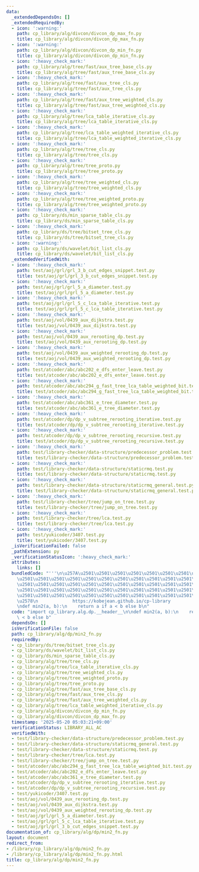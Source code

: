```yaml
---
data:
  _extendedDependsOn: []
  _extendedRequiredBy:
  - icon: ':warning:'
    path: cp_library/alg/divcon/divcon_dp_max_fn.py
    title: cp_library/alg/divcon/divcon_dp_max_fn.py
  - icon: ':warning:'
    path: cp_library/alg/divcon/divcon_dp_min_fn.py
    title: cp_library/alg/divcon/divcon_dp_min_fn.py
  - icon: ':heavy_check_mark:'
    path: cp_library/alg/tree/fast/aux_tree_base_cls.py
    title: cp_library/alg/tree/fast/aux_tree_base_cls.py
  - icon: ':heavy_check_mark:'
    path: cp_library/alg/tree/fast/aux_tree_cls.py
    title: cp_library/alg/tree/fast/aux_tree_cls.py
  - icon: ':heavy_check_mark:'
    path: cp_library/alg/tree/fast/aux_tree_weighted_cls.py
    title: cp_library/alg/tree/fast/aux_tree_weighted_cls.py
  - icon: ':heavy_check_mark:'
    path: cp_library/alg/tree/lca_table_iterative_cls.py
    title: cp_library/alg/tree/lca_table_iterative_cls.py
  - icon: ':heavy_check_mark:'
    path: cp_library/alg/tree/lca_table_weighted_iterative_cls.py
    title: cp_library/alg/tree/lca_table_weighted_iterative_cls.py
  - icon: ':heavy_check_mark:'
    path: cp_library/alg/tree/tree_cls.py
    title: cp_library/alg/tree/tree_cls.py
  - icon: ':heavy_check_mark:'
    path: cp_library/alg/tree/tree_proto.py
    title: cp_library/alg/tree/tree_proto.py
  - icon: ':heavy_check_mark:'
    path: cp_library/alg/tree/tree_weighted_cls.py
    title: cp_library/alg/tree/tree_weighted_cls.py
  - icon: ':heavy_check_mark:'
    path: cp_library/alg/tree/tree_weighted_proto.py
    title: cp_library/alg/tree/tree_weighted_proto.py
  - icon: ':heavy_check_mark:'
    path: cp_library/ds/min_sparse_table_cls.py
    title: cp_library/ds/min_sparse_table_cls.py
  - icon: ':heavy_check_mark:'
    path: cp_library/ds/tree/bitset_tree_cls.py
    title: cp_library/ds/tree/bitset_tree_cls.py
  - icon: ':warning:'
    path: cp_library/ds/wavelet/bit_list_cls.py
    title: cp_library/ds/wavelet/bit_list_cls.py
  _extendedVerifiedWith:
  - icon: ':heavy_check_mark:'
    path: test/aoj/grl/grl_3_b_cut_edges_snippet.test.py
    title: test/aoj/grl/grl_3_b_cut_edges_snippet.test.py
  - icon: ':heavy_check_mark:'
    path: test/aoj/grl/grl_5_a_diameter.test.py
    title: test/aoj/grl/grl_5_a_diameter.test.py
  - icon: ':heavy_check_mark:'
    path: test/aoj/grl/grl_5_c_lca_table_iterative.test.py
    title: test/aoj/grl/grl_5_c_lca_table_iterative.test.py
  - icon: ':heavy_check_mark:'
    path: test/aoj/vol/0439_aux_dijkstra.test.py
    title: test/aoj/vol/0439_aux_dijkstra.test.py
  - icon: ':heavy_check_mark:'
    path: test/aoj/vol/0439_aux_rerooting_dp.test.py
    title: test/aoj/vol/0439_aux_rerooting_dp.test.py
  - icon: ':heavy_check_mark:'
    path: test/aoj/vol/0439_aux_weighted_rerooting_dp.test.py
    title: test/aoj/vol/0439_aux_weighted_rerooting_dp.test.py
  - icon: ':heavy_check_mark:'
    path: test/atcoder/abc/abc202_e_dfs_enter_leave.test.py
    title: test/atcoder/abc/abc202_e_dfs_enter_leave.test.py
  - icon: ':heavy_check_mark:'
    path: test/atcoder/abc/abc294_g_fast_tree_lca_table_weighted_bit.test.py
    title: test/atcoder/abc/abc294_g_fast_tree_lca_table_weighted_bit.test.py
  - icon: ':heavy_check_mark:'
    path: test/atcoder/abc/abc361_e_tree_diameter.test.py
    title: test/atcoder/abc/abc361_e_tree_diameter.test.py
  - icon: ':heavy_check_mark:'
    path: test/atcoder/dp/dp_v_subtree_rerooting_iterative.test.py
    title: test/atcoder/dp/dp_v_subtree_rerooting_iterative.test.py
  - icon: ':heavy_check_mark:'
    path: test/atcoder/dp/dp_v_subtree_rerooting_recursive.test.py
    title: test/atcoder/dp/dp_v_subtree_rerooting_recursive.test.py
  - icon: ':heavy_check_mark:'
    path: test/library-checker/data-structure/predecessor_problem.test.py
    title: test/library-checker/data-structure/predecessor_problem.test.py
  - icon: ':heavy_check_mark:'
    path: test/library-checker/data-structure/staticrmq.test.py
    title: test/library-checker/data-structure/staticrmq.test.py
  - icon: ':heavy_check_mark:'
    path: test/library-checker/data-structure/staticrmq_general.test.py
    title: test/library-checker/data-structure/staticrmq_general.test.py
  - icon: ':heavy_check_mark:'
    path: test/library-checker/tree/jump_on_tree.test.py
    title: test/library-checker/tree/jump_on_tree.test.py
  - icon: ':heavy_check_mark:'
    path: test/library-checker/tree/lca.test.py
    title: test/library-checker/tree/lca.test.py
  - icon: ':heavy_check_mark:'
    path: test/yukicoder/3407.test.py
    title: test/yukicoder/3407.test.py
  _isVerificationFailed: false
  _pathExtension: py
  _verificationStatusIcon: ':heavy_check_mark:'
  attributes:
    links: []
  bundledCode: "'''\n\u257A\u2501\u2501\u2501\u2501\u2501\u2501\u2501\u2501\u2501\u2501\
    \u2501\u2501\u2501\u2501\u2501\u2501\u2501\u2501\u2501\u2501\u2501\u2501\u2501\
    \u2501\u2501\u2501\u2501\u2501\u2501\u2501\u2501\u2501\u2501\u2501\u2501\u2501\
    \u2501\u2501\u2501\u2501\u2501\u2501\u2501\u2501\u2501\u2501\u2501\u2501\u2501\
    \u2501\u2501\u2501\u2501\u2501\u2501\u2501\u2501\u2501\u2501\u2501\u2501\u2501\
    \u2578\n             https://kobejean.github.io/cp-library               \n'''\n\
    \ndef min2(a, b):\n    return a if a < b else b\n"
  code: "import cp_library.alg.dp.__header__\n\ndef min2(a, b):\n    return a if a\
    \ < b else b"
  dependsOn: []
  isVerificationFile: false
  path: cp_library/alg/dp/min2_fn.py
  requiredBy:
  - cp_library/ds/tree/bitset_tree_cls.py
  - cp_library/ds/wavelet/bit_list_cls.py
  - cp_library/ds/min_sparse_table_cls.py
  - cp_library/alg/tree/tree_cls.py
  - cp_library/alg/tree/lca_table_iterative_cls.py
  - cp_library/alg/tree/tree_weighted_cls.py
  - cp_library/alg/tree/tree_weighted_proto.py
  - cp_library/alg/tree/tree_proto.py
  - cp_library/alg/tree/fast/aux_tree_base_cls.py
  - cp_library/alg/tree/fast/aux_tree_cls.py
  - cp_library/alg/tree/fast/aux_tree_weighted_cls.py
  - cp_library/alg/tree/lca_table_weighted_iterative_cls.py
  - cp_library/alg/divcon/divcon_dp_min_fn.py
  - cp_library/alg/divcon/divcon_dp_max_fn.py
  timestamp: '2025-05-20 05:03:21+09:00'
  verificationStatus: LIBRARY_ALL_AC
  verifiedWith:
  - test/library-checker/data-structure/predecessor_problem.test.py
  - test/library-checker/data-structure/staticrmq_general.test.py
  - test/library-checker/data-structure/staticrmq.test.py
  - test/library-checker/tree/lca.test.py
  - test/library-checker/tree/jump_on_tree.test.py
  - test/atcoder/abc/abc294_g_fast_tree_lca_table_weighted_bit.test.py
  - test/atcoder/abc/abc202_e_dfs_enter_leave.test.py
  - test/atcoder/abc/abc361_e_tree_diameter.test.py
  - test/atcoder/dp/dp_v_subtree_rerooting_iterative.test.py
  - test/atcoder/dp/dp_v_subtree_rerooting_recursive.test.py
  - test/yukicoder/3407.test.py
  - test/aoj/vol/0439_aux_rerooting_dp.test.py
  - test/aoj/vol/0439_aux_dijkstra.test.py
  - test/aoj/vol/0439_aux_weighted_rerooting_dp.test.py
  - test/aoj/grl/grl_5_a_diameter.test.py
  - test/aoj/grl/grl_5_c_lca_table_iterative.test.py
  - test/aoj/grl/grl_3_b_cut_edges_snippet.test.py
documentation_of: cp_library/alg/dp/min2_fn.py
layout: document
redirect_from:
- /library/cp_library/alg/dp/min2_fn.py
- /library/cp_library/alg/dp/min2_fn.py.html
title: cp_library/alg/dp/min2_fn.py
---
```

